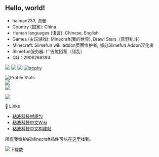 ## Hello, world!

- haiman233, 海曼
- Country (国家): China
- Human languages (语言): Chinese, English
- Games (主玩游戏): Minecraft(我的世界), Brawl Stars（荒野乱斗）
- Minecraft: Slimefun wiki addon页面维护者, 部分Slimefun Addon汉化者 
- Slimefun服务器: 广告位招租（错乱）
- QQ：2906266394

![](http://github-profile-summary-cards.vercel.app/api/cards/profile-details?username=haiman233&theme=nord_bright)
![](http://github-profile-summary-cards.vercel.app/api/cards/most-commit-language?username=haiman233&theme=nord_bright)
![](http://github-profile-summary-cards.vercel.app/api/cards/productive-time?username=haiman233&theme=nord_bright&utcOffset=8)
[![trophy](https://github-profile-trophy.vercel.app/?username=haiman233)](https://github.com/ryo-ma/github-profile-trophy)


<p align="center">

  <img src="https://github-readme-stats.vercel.app/api?username=haiman233&show_icons=true" alt="Profile Stats"><br>
  <img src="https://github-readme-stats.vercel.app/api/top-langs/?username=haiman233&layout=compact"><br>
  <img src="https://visitor-badge.glitch.me/badge?page_id=haiman233">
</p>

![](https://komarev.com/ghpvc/?username=haiman233&abbreviated=true)

🔗 Links

- [粘液科技材质包](https://ybw0014.net/post/guizhancraft-resource-pack)
- [粘液科技中文Wiki](https://slimefun.guizhanss.wiki/)
- [粘液科技中文构建站](https://builds.guizhanss.net/)

所有我维护的Minecraft插件可以在[这里](https://github.com/SlimefunGuguProject)找到。

![下载数](https://img.shields.io/github/downloads/haiman233/total)
